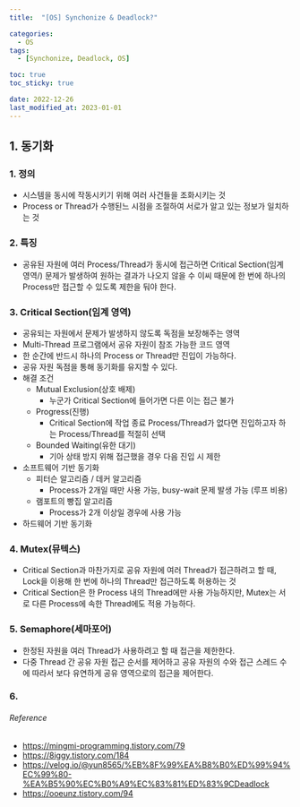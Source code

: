 ```yaml
---
title:  "[OS] Synchonize & Deadlock?" 

categories:
  - OS
tags:
  - [Synchonize, Deadlock, OS]

toc: true
toc_sticky: true

date: 2022-12-26
last_modified_at: 2023-01-01
---
```


## 1. 동기화

### 1. 정의
- 시스템을 동시에 작동시키기 위해 여러 사건들을 조화시키는 것
- Process or Thread가 수행된느 시점을 조절하여 서로가 알고 있는 정보가 일치하는 것

### 2. 특징
- 공유된 자원에 여러 Process/Thread가 동시에 접근하면 Critical Section(임계 영역/) 문제가 발생하여 원하는 결과가 나오지 않을 수 이씨 때문에 한 번에 하나의 Process만 접근할 수 있도록 제한을 둬야 한다. 

### 3. Critical Section(임계 영역)
- 공유되는 자원에서 문제가 발생하지 않도록 독점을 보장해주는 영역
- Multi-Thread 프로그램에서 공유 자원이 참조 가능한 코드 영역
- 한 순간에 반드시 하나의 Process or Thread만 진입이 가능하다.
- 공유 자원 독점을 통해 동기화를 유지할 수 있다.
- 해결 조건
  - Mutual Exclusion(상호 배제)
    - 누군가 Critical Section에 들어가면 다른 이는 접근 불가
  - Progress(진행)
    - Critical Section에 작업 종료 Process/Thread가 없다면 진입하고자 하는 Process/Thread를 적절히 선택
  - Bounded Waiting(유한 대기)
    - 기아 상태 방지 위해 접근했을 경우 다음 진입 시 제한
- 소프트웨어 기반 동기화
  - 피터슨 알고리즘 / 데커 알고리즘
    - Process가 2개일 때만 사용 가능, busy-wait 문제 발생 가능 (루프 비용)
  - 램포트의 빵집 알고리즘
    - Process가 2개 이상일 경우에 사용 가능
- 하드웨어 기반 동기화

### 4. Mutex(뮤텍스)
- Critical Section과 마찬가지로 공유 자원에 여러 Thread가 접근하려고 할 때, Lock을 이용해 한 번에 하나의 Thread만 접근하도록 허용하는 것
- Critical Section은 한 Process 내의 Thread에만 사용 가능하지만, Mutex는 서로 다른 Process에 속한 Thread에도 적용 가능하다.

### 5. Semaphore(세마포어)
- 한정된 자원을 여러 Thread가 사용하려고 할 때 접근을 제한한다.
- 다중 Thread 간 공유 자원 접근 순서를 제어하고 공유 자원의 수와 접근 스레드 수에 따라서 보다 유연하게 공유 영역으로의 접근을 제어한다.

### 6.











###### Reference
- https://mingmi-programming.tistory.com/79
- https://8iggy.tistory.com/184
- https://velog.io/@yun8565/%EB%8F%99%EA%B8%B0%ED%99%94%EC%99%80-%EA%B5%90%EC%B0%A9%EC%83%81%ED%83%9CDeadlock
- https://ooeunz.tistory.com/94